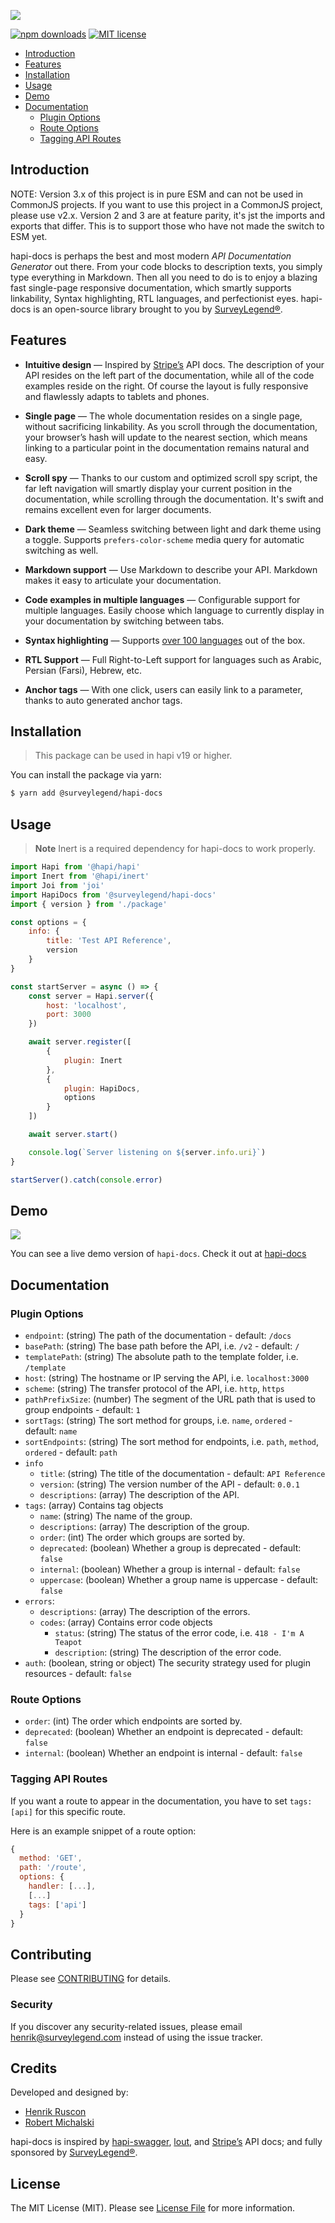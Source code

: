 ![](https://user-images.githubusercontent.com/35954987/51039371-7522f580-15b5-11e9-8a73-1951f5eebc98.png)

[![npm downloads](https://img.shields.io/npm/dm/@surveylegend/hapi-docs.svg?style=flat-square)](https://www.npmjs.com/package/@surveylegend/hapi-docs)
[![MIT license](http://img.shields.io/badge/license-MIT-blue.svg?style=flat-square)](https://raw.github.com/glennjones/microformat-shic/master/license.txt)

-   [Introduction](#Introduction)
-   [Features](#features)
-   [Installation](#installation)
-   [Usage](#usage)
-   [Demo](#demo)
-   [Documentation](#documentation)
    -   [Plugin Options](#plugin-options)
    -   [Route Options](#route-options)
    -   [Tagging API Routes](#tagging-api-routes)

## Introduction

NOTE: Version 3.x of this project is in pure ESM and can not be used in CommonJS projects.
If you want to use this project in a CommonJS project, please use v2.x.
Version 2 and 3 are at feature parity, it's jst the imports and exports that differ.
This is to support those who have not made the switch to ESM yet.

hapi-docs is perhaps the best and most modern <em>API Documentation Generator</em> out there. From your code blocks to description texts, you simply type everything in Markdown. Then all you need to do is to enjoy a blazing fast single-page responsive documentation, which smartly supports linkability, Syntax highlighting, RTL languages, and perfectionist eyes. hapi-docs is an open-source library brought to you by [SurveyLegend®](https://www.surveylegend.com/).

## Features

-   **Intuitive design** — Inspired by [Stripe’s](https://stripe.com/docs/api) API docs. The description of your API resides on the left part of the documentation, while all of the code examples reside on the right. Of course the layout is fully responsive and flawlessly adapts to tablets and phones.

-   **Single page** — The whole documentation resides on a single page, without sacrificing linkability. As you scroll through the documentation, your browser’s hash will update to the nearest section, which means linking to a particular point in the documentation remains natural and easy.

-   **Scroll spy** — Thanks to our custom and optimized scroll spy script, the far left navigation will smartly display your current position in the documentation, while scrolling through the documentation. It's swift and remains excellent even for larger documents.

-   **Dark theme** — Seamless switching between light and dark theme using a toggle. Supports `prefers-color-scheme` media query for automatic switching as well.

-   **Markdown support** — Use Markdown to describe your API. Markdown makes it easy to articulate your documentation.

-   **Code examples in multiple languages** — Configurable support for multiple languages. Easily choose which language to currently display in your documentation by switching between tabs.

-   **Syntax highlighting** — Supports [over 100 languages](https://prismjs.com/#languages-list) out of the box.

-   **RTL Support** — Full Right-to-Left support for languages such as Arabic, Persian (Farsi), Hebrew, etc.

-   **Anchor tags** — With one click, users can easily link to a parameter, thanks to auto generated anchor tags.

## Installation

> This package can be used in hapi v19 or higher.

You can install the package via yarn:

```bash
$ yarn add @surveylegend/hapi-docs
```

## Usage

> **Note**
> Inert is a required dependency for hapi-docs to work properly.

```javascript
import Hapi from '@hapi/hapi'
import Inert from '@hapi/inert'
import Joi from 'joi'
import HapiDocs from '@surveylegend/hapi-docs'
import { version } from './package'

const options = {
    info: {
        title: 'Test API Reference',
        version
    }
}

const startServer = async () => {
    const server = Hapi.server({
        host: 'localhost',
        port: 3000
    })

    await server.register([
        {
            plugin: Inert
        },
        {
            plugin: HapiDocs,
            options
        }
    ])

    await server.start()

    console.log(`Server listening on ${server.info.uri}`)
}

startServer().catch(console.error)
```

## Demo

![](https://user-images.githubusercontent.com/1430576/51147085-3d3bdc80-1859-11e9-8acb-daf5f52fcab4.png)

You can see a live demo version of `hapi-docs`. Check it out at [hapi-docs](https://api.surveylegend.com/docs/)

## Documentation

### Plugin Options

-   `endpoint`: (string) The path of the documentation - default: `/docs`
-   `basePath`: (string) The base path before the API, i.e. `/v2` - default: `/`
-   `templatePath`: (string) The absolute path to the template folder, i.e. `/template`
-   `host`: (string) The hostname or IP serving the API, i.e. `localhost:3000`
-   `scheme`: (string) The transfer protocol of the API, i.e. `http`, `https`
-   `pathPrefixSize`: (number) The segment of the URL path that is used to group endpoints - default: `1`
-   `sortTags`: (string) The sort method for groups, i.e. `name`, `ordered` - default: `name`
-   `sortEndpoints`: (string) The sort method for endpoints, i.e. `path`, `method`, `ordered` - default: `path`
-   `info`
    -   `title`: (string) The title of the documentation - default: `API Reference`
    -   `version`: (string) The version number of the API - default: `0.0.1`
    -   `descriptions`: (array) The description of the API.
-   `tags`: (array) Contains tag objects
    -   `name`: (string) The name of the group.
    -   `descriptions`: (array) The description of the group.
    -   `order`: (int) The order which groups are sorted by.
    -   `deprecated`: (boolean) Whether a group is deprecated - default: `false`
    -   `internal`: (boolean) Whether a group is internal - default: `false`
    -   `uppercase`: (boolean) Whether a group name is uppercase - default: `false`
-   `errors`:
    -   `descriptions`: (array) The description of the errors.
    -   `codes`: (array) Contains error code objects
        -   `status`: (string) The status of the error code, i.e. `418 - I'm A Teapot`
        -   `description`: (string) The description of the error code.
-   `auth`: (boolean, string or object) The security strategy used for plugin resources - default: `false`

### Route Options

-   `order`: (int) The order which endpoints are sorted by.
-   `deprecated`: (boolean) Whether an endpoint is deprecated - default: `false`
-   `internal`: (boolean) Whether an endpoint is internal - default: `false`

### Tagging API Routes

If you want a route to appear in the documentation, you have to set `tags: [api]` for this specific route.

Here is an example snippet of a route option:

```javascript
{
  method: 'GET',
  path: '/route',
  options: {
    handler: [...],
    [...]
    tags: ['api']
  }
}
```

## Contributing

Please see [CONTRIBUTING](CONTRIBUTING.md) for details.

### Security

If you discover any security-related issues, please email [henrik@surveylegend.com](mailto:henrik@surveylegend.com) instead of using the issue tracker.

## Credits

Developed and designed by:

-   [Henrik Ruscon](https://github.com/henrikruscon)
-   [Robert Michalski](https://github.com/robman87)

hapi-docs is inspired by [hapi-swagger](https://github.com/glennjones/hapi-swagger), [lout](https://github.com/hapijs/lout), and [Stripe’s](https://stripe.com/docs/api) API docs; and fully sponsored by [SurveyLegend®](https://www.surveylegend.com/).

## License

The MIT License (MIT). Please see [License File](LICENSE) for more information.
